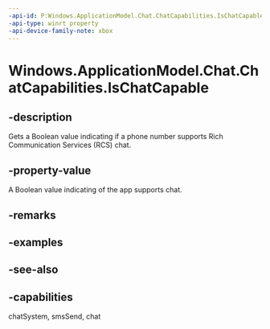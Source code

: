 ```yaml
---
-api-id: P:Windows.ApplicationModel.Chat.ChatCapabilities.IsChatCapable
-api-type: winrt property
-api-device-family-note: xbox
---
```


<!-- Property syntax
public bool IsChatCapable { get; }
-->

# Windows.ApplicationModel.Chat.ChatCapabilities.IsChatCapable

## -description
Gets a Boolean value indicating if a phone number supports Rich Communication Services (RCS) chat.

## -property-value
A Boolean value indicating of the app supports chat.

## -remarks

## -examples

## -see-also

## -capabilities
chatSystem, smsSend, chat
